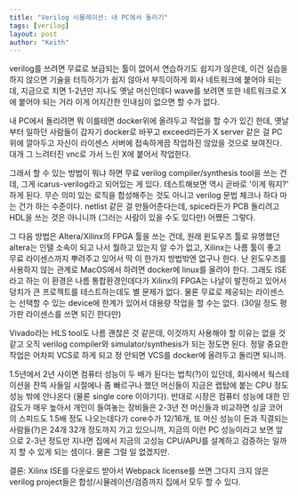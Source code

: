 ```yaml
---
title: "Verilog 시뮬레이션: 내 PC에서 돌리기"
tags: [verilog]
layout: post
author: "Keith"
---
```


verilog를 쓰려면 무료로 보급되는 툴이 없어서 연습하기도 쉽지가 않은데, 이건 실습을 하지 않으면 기술을 터득하기가 쉽지 않아서 부득이하게 회사 네트워크에 붙어야 되는데, 지금으로 치면 1-2년만 지나도 옛날 머신인데다 wave를 보려면 또한 네트워크로 X에 붙어야 되는 거라 이게 어지간한 인내심이 없으면 할 수가 없다. 

내 PC에서 돌리려면 뭐 이를테면 docker위에 올려두고 작업을 할 수가 있긴 한데, 옛날부터 일하던 사람들이 갑자기 docker로 바꾸고 exceed라든가 X server 같은 걸 PC위에 깔아두고 자신이 라이센스 서버에 접속하게끔 작업하진 않았을 것으로 보여진다. 대개 그 느려터진 vnc로 가서 느린 X에 붙어서 작업한다. 

그래서 할 수 있는 방법이 뭐냐 하면 무료 verilog compiler/synthesis tool을 쓰는 건데, 그게 icarus-verilog라고 되어있는 게 있다. 테스트해보면 역시 곧바로 '이게 뭐지?' 하게 된다. 무슨 의미 있는 로직을 합성해주는 것도 아니고 verilog 문법 체크나 하다 마는 건가 하는 수준이다. netlist 같은 걸 만들어준다는데, spice라든가 PCB 돌리려고 HDL을 쓰는 것은 아니니까 (그러는 사람이 있을 수도 있다만) 어쨌든 그렇다.

그 다음 방법은 Altera/Xilinx의 FPGA 툴을 쓰는 건데, 원래 윈도우즈 툴로 유명했던 altera는 인텔 소속이 되고 나서 뭘하고 있는지 알 수가 없고, Xilinx는 나름 툴이 좋고 무료 라이센스까지 뿌려주고 있어서 딱 이 한가지 방법밖엔 없구나 한다. 난 윈도우즈를 사용하지 않는 관계로 MacOS에서 하려면 docker에 linux를 올려야 한다. 그래도 ISE라고 하는 이 환경은 나름 통합환경인데다가 Xilinx의 FPGA는 나날이 발전하고 있어서 덩치가 큰 프로젝트를 테스트하는데도 별 문제가 없다. 물론 무료로 제공되는 라이센스는 선택할 수 있는 device에 한계가 있어서 대용량 작업을 할 수는 없다. (30일 정도 평가판 라이센스를 쓰면 되긴 한다만)

Vivado라는 HLS tool도 나름 괜찮은 것 같은데, 이것까지 사용해야 할 이유는 없을 것 같고 오직 verilog compiler와 simulator/synthesis가 되는 정도면 된다. 정말 중요한 작업은 어차피 VCS로 하게 되고 정 안되면 VCS를 docker에 올려두고 돌리면 되니까.

1.5년에서 2년 사이면 컴퓨터 성능이 두 배가 된다는 법칙(?)이 있던데, 회사에서 웍스테이션을 잔뜩 사들일 시절에나 좀 빠르구나 했던 머신들이 지금은 랩탑에 붙는 CPU 정도 성능 밖에 안나온다 (물론 single core 이야기다). 반대로 시장은 컴퓨터 성능에 대한 민감도가 매우 높아서 개인이 들여놓는 장비들은 2-3년 전 머신들과 비교하면 싱글 코어의 스피드도 1.5배 정도 나오는데다가 core수가 12/16개, 또 머신 성능이 돈과 직결되는 사람들(?)은 24개 32개 정도까지 가고 있으니까, 지금의 이런 PC 성능이라고 보면 앞으로 2-3년 정도만 지나면 집에서 지금의 고성능 CPU/APU를 설계하고 검증하는 일까지 할 수 있게 되는 셈이다. 물론 그럴 일 없겠지만.

결론: Xilinx ISE를 다운로드 받아서 Webpack license를 쓰면 그다지 크지 않은 verilog project들은 합성/시뮬레이션/검증까지 집에서 모두 할 수 있다. 